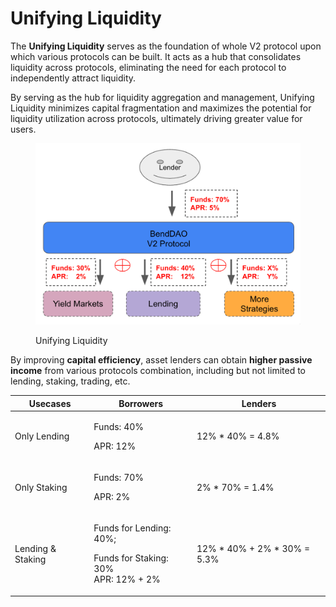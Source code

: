 # Unifying Liquidity

The **Unifying Liquidity** serves as the foundation of whole V2 protocol upon which various protocols can be built. It acts as a hub that consolidates liquidity across protocols, eliminating the need for each protocol to independently attract liquidity.

By serving as the hub for liquidity aggregation and management, Unifying Liquidity minimizes capital fragmentation and maximizes the potential for liquidity utilization across protocols, ultimately driving greater value for users.

<figure><img src="../.gitbook/assets/image.png" alt=""><figcaption><p>Unifying Liquidity</p></figcaption></figure>

By improving **capital efficiency**, asset lenders can obtain **higher passive income** from various protocols combination, including but not limited to lending, staking, trading, etc.

| Usecases          | Borrowers                                                                    | Lenders                       |
| ----------------- | ---------------------------------------------------------------------------- | ----------------------------- |
| Only Lending      | <p>Funds: 40%</p><p>APR: 12%</p>                                             | 12% \* 40% = 4.8%             |
| Only Staking      | <p>Funds: 70%</p><p>APR: 2%</p>                                              | 2% \* 70% = 1.4%              |
| Lending & Staking | <p>Funds for Lending: 40%;</p><p>Funds for Staking: 30%<br>APR: 12% + 2%</p> | 12% \* 40% + 2% \* 30% = 5.3% |

